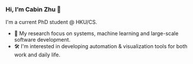 ### Hi, I’m Cabin Zhu 👋

I'm a current PhD student @ HKU/CS.

- 🌱 My research focus on systems, machine learning and large-scale software development.
- 🛠️ I'm interested in developing automation & visualization tools for both work and daily life.
